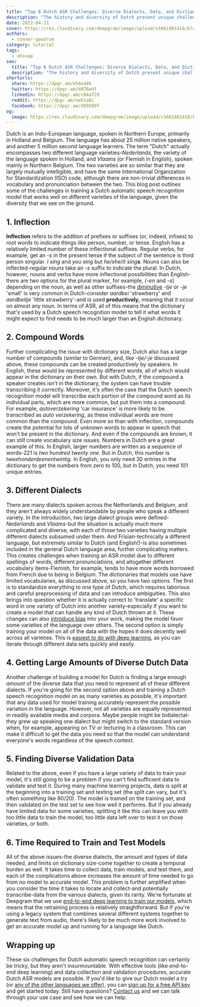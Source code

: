 ```yaml
---
title: "Top 6 Dutch ASR Challenges: Diverse Dialects, Data, and Dictionaries"
description: "The history and diversity of Dutch present unique challenges when building a Dutch ASR system. Here are the top six."
date: 2022-04-21
cover: https://res.cloudinary.com/deepgram/image/upload/v1661981418/blog/top-6-dutch-asr-challenges/top-6-dutch-asr-challenges-thumb-554x220%402x.png
authors:
  - conner-goodrum
category: tutorial
tags:
  - ohsnap
seo:
  title: "Top 6 Dutch ASR Challenges: Diverse Dialects, Data, and Dictionaries"
  description: "The history and diversity of Dutch present unique challenges when building a Dutch ASR system. Here are the top six."
shorturls:
  share: https://dpgr.am/e54e446
  twitter: https://dpgr.am/4076e4f
  linkedin: https://dpgr.am/c84af2d
  reddit: https://dpgr.am/ee61a6c
  facebook: https://dpgr.am/d99589f
og:
  image: https://res.cloudinary.com/deepgram/image/upload/v1661981418/blog/top-6-dutch-asr-challenges/top-6-dutch-asr-challenges-thumb-554x220%402x.png
---
```


Dutch is an Indo-European language, spoken in Northern Europe, primarily in Holland and Belgium. The language has about 25 million native speakers, and another 5 million second language learners. The term "Dutch" actually encompasses two different language varieties-_Nederlands_, the variety of the language spoken in Holland, and _Vlaams_ (or Flemish in English), spoken mainly in Northern Belgium. The two varieties are so similar that they are largely mutually intelligible, and have the same International Organization for Standardization (ISO) code, although there are non-trivial differences in vocabulary and pronunciation between the two. This blog post outlines some of the challenges in training a Dutch automatic speech recognition model that works well on different varieties of the language, given the diversity that we see on the ground.

## 1\. Inflection

**Inflection** refers to the addition of prefixes or suffixes (or, indeed, infixes) to root words to indicate things like person, number, or tense. English has a relatively limited number of these inflectional suffixes. Regular verbs, for example, get an _-s_ in the present tense if the subject of the sentence is third person singular. _I sing_ and _you sing_ but _he/she/it sing_**_s_**. Nouns can also be inflected-regular nouns take an _-s_ suffix to indicate the plural. In Dutch, however, nouns and verbs have more inflectional possibilities than English-there are two options for the plural marker, for example, (_-en_ and _-s_) depending on the noun, as well as other suffixes-the [diminutive](https://en.wikipedia.org/wiki/Diminutive) _-tje_ or _-je_ 'small' is very common in Dutch-consider _aardbei_ 'strawberry' and _aardbeitje_ 'little strawberry'-and is used **productively,** meaning that it occur on almost any noun. In terms of ASR, all of this means that the dictionary that's used by a Dutch speech recognition model to tell it what words it might expect to find needs to be much larger than an English dictionary.

## 2\. Compound Words

Further complicating the issue with dictionary size, Dutch also has a large number of compounds (similar to German), and, like _-tje/-je_ discussed above, these compounds can be created productively by speakers. In English, these would be represented by different words, all of which would appear in the dictionary on their own. But with Dutch, if the compound a speaker creates isn't in the dictionary, the system can have trouble transcribing it correctly. Moreover, it's often the case that the Dutch speech recognition model will transcribe each portion of the compound word as its individual parts, which are more common, but put them into a compound. For example, _autoverzekering_ 'car insurance' is more likely to be transcribed as _auto verzekering_, as these individual words are more common than the compound. Even more so than with inflection, compounds create the potential for lots of unknown words to appear in speech that won't be present in the dictionary. And even if the compounds are known, it can still create vocabulary size issues. Numbers in Dutch are a great example of this. In English, larger numbers are written as a sequence of words-221 is _two hundred twenty one._ But in Dutch, this number is _tweehonderdeenentwintig_. In English, you only need 30 entries in the dictionary to get the numbers from zero to 100, but in Dutch, you need 101 unique entries.

## 3\. Different Dialects

There are many dialects spoken across the Netherlands and Belgium, and they aren't always widely understandable by people who speak a different variety. In the introduction, two large dialect groups were defined-_Nederlands_ and _Vlaams_-but the situation is actually much more complicated and diverse, with each of those two varieties having multiple different dialects subsumed under them. And Frisian-technically a different language, but extremely similar to Dutch (and English!)-is also sometimes included in the general Dutch language area, further complicating matters. This creates challenges when training an ASR model due to different spellings of words, different pronunciations, and altogether different vocabulary items-Flemish, for example, tends to have more words borrowed from French due to being in Belgium.  The dictionaries that models use have limited vocabularies, as discussed above, so you have two options. The first is to standardize everything to one type of Dutch, which requires laborious and careful preprocessing of data and can introduce ambiguities. This also brings into question whether it is actually correct to 'translate' a specific word in one variety of Dutch into another variety-especially if you want to create a model that can handle any kind of Dutch thrown at it. These changes can also [introduce bias](https://blog.deepgram.com/detecting-and-reducing-bias-in-speech-recognition/) into your work, making the model favor some varieties of the language over others. The second option is simply training your model on all of the data with the hopes it does decently well across all varieties. This is [easiest to do with deep learning](https://blog.deepgram.com/deep-learning-speech-recognition/), as you can iterate through different data sets quickly and easily.

<WhitepaperPromo whitepaper="latest"></WhitepaperPromo>



## 4\. Getting Large Amounts of Diverse Dutch Data

Another challenge of building a model for Dutch is finding a large enough _amount_ of the diverse data that you need to represent all of these different dialects. If you're going for the second option above and training a Dutch speech recognition model on as many varieties as possible, it's important that any data used for model training accurately represent the possible variation in the language. However, not all varieties are equally represented in readily available media and corpora. Maybe people might be bidialectal-they grew up speaking one dialect but might switch to the standard version when, for example, appearing on TV or lecturing in a classroom. This can make it difficult to get the data you need so that the model can understand everyone's words regardless of the speech context.

## 5\. Finding Diverse Validation Data

Related to the above, even if you have a large variety of data to train your model, it's still going to be a problem if you can't find sufficient data to validate and test it. During many machine learning projects, data is split at the beginning into a training set and testing set (the split can vary, but it's often something like 80/20). The model is trained on the training set, and then validated on the test set to see how well it performs. But if you already have limited data for some varieties, splitting it like this can leave you with too little data to train the model, too little data left over to test it on those varieties, or both.

## 6\. Time Required to Train and Test Models

All of the above issues-the diverse dialects, the amount and types of data needed, and limits on dictionary size-come together to create a temporal burden as well. It takes time to collect data, train models, and test them, and each of the complications above increases the amount of time needed to go from no model to accurate model. This problem is further amplified when you consider the time it takes to locate and collect-and potentially transcribe-data from the various dialects, given its rarity. We're fortunate at Deepgram that we use [end-to-end deep learning to train our models](https://deepgram.com/blog/deep-learning-speech-recognition/), which means that the retraining process is relatively straightforward. But if you're using a legacy system that combines several different systems together to generate text from audio, there's likely to be much more work involved to get an accurate model up and running for a language like Dutch.

## Wrapping up

These six challenges for Dutch automatic speech recognition can certainly be tricky, but they aren't insurmountable. With effective tools (like end-to-end deep learning) and data collection and validation procedures, accurate Dutch ASR models are possible. If you'd like to give our Dutch model a try (or [any of the other languages we offer](https://deepgram.com/product/languages/)), you can [sign up for a free API key](https://console.deepgram.com/signup) and get started today. Still have questions? [Contact us](https://deepgram.com/contact-us/) and we can talk through your use case and see how we can help.
